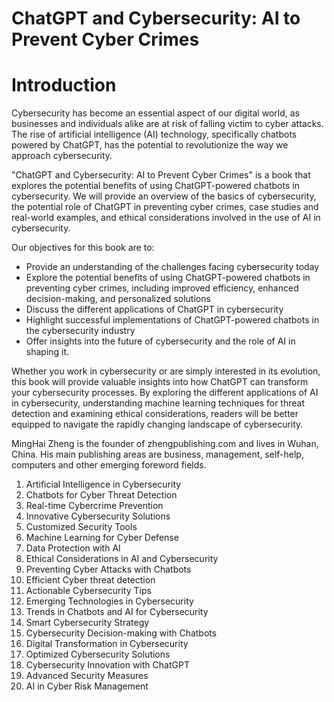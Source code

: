 # ChatGPT and Cybersecurity: AI to Prevent Cyber Crimes

# Introduction

Cybersecurity has become an essential aspect of our digital world, as businesses and individuals alike are at risk of falling victim to cyber attacks. The rise of artificial intelligence (AI) technology, specifically chatbots powered by ChatGPT, has the potential to revolutionize the way we approach cybersecurity.

"ChatGPT and Cybersecurity: AI to Prevent Cyber Crimes" is a book that explores the potential benefits of using ChatGPT-powered chatbots in cybersecurity. We will provide an overview of the basics of cybersecurity, the potential role of ChatGPT in preventing cyber crimes, case studies and real-world examples, and ethical considerations involved in the use of AI in cybersecurity.

Our objectives for this book are to:

* Provide an understanding of the challenges facing cybersecurity today
* Explore the potential benefits of using ChatGPT-powered chatbots in preventing cyber crimes, including improved efficiency, enhanced decision-making, and personalized solutions
* Discuss the different applications of ChatGPT in cybersecurity
* Highlight successful implementations of ChatGPT-powered chatbots in the cybersecurity industry
* Offer insights into the future of cybersecurity and the role of AI in shaping it.

Whether you work in cybersecurity or are simply interested in its evolution, this book will provide valuable insights into how ChatGPT can transform your cybersecurity processes. By exploring the different applications of AI in cybersecurity, understanding machine learning techniques for threat detection and examining ethical considerations, readers will be better equipped to navigate the rapidly changing landscape of cybersecurity.

MingHai Zheng is the founder of zhengpublishing.com and lives in Wuhan, China. His main publishing areas are business, management, self-help, computers and other emerging foreword fields.





1. Artificial Intelligence in Cybersecurity
2. Chatbots for Cyber Threat Detection
3. Real-time Cybercrime Prevention
4. Innovative Cybersecurity Solutions
5. Customized Security Tools
6. Machine Learning for Cyber Defense
7. Data Protection with AI
8. Ethical Considerations in AI and Cybersecurity
9. Preventing Cyber Attacks with Chatbots
10. Efficient Cyber threat detection
11. Actionable Cybersecurity Tips
12. Emerging Technologies in Cybersecurity
13. Trends in Chatbots and AI for Cybersecurity
14. Smart Cybersecurity Strategy
15. Cybersecurity Decision-making with Chatbots
16. Digital Transformation in Cybersecurity
17. Optimized Cybersecurity Solutions
18. Cybersecurity Innovation with ChatGPT
19. Advanced Security Measures
20. AI in Cyber Risk Management

